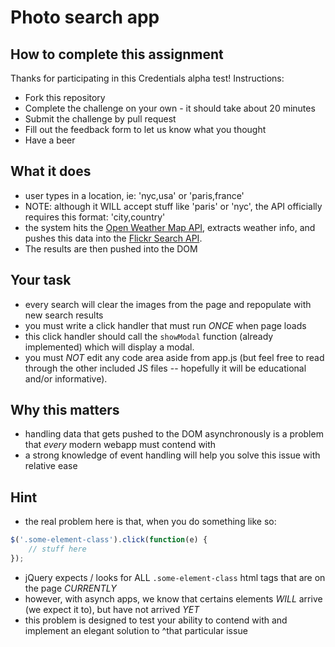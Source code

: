 # Photo search app

## How to complete this assignment

Thanks for participating in this Credentials alpha test! Instructions:

* Fork this repository
* Complete the challenge on your own - it should take about 20 minutes
* Submit the challenge by pull request
* Fill out the feedback form to let us know what you thought
* Have a beer

## What it does

* user types in a location, ie: 'nyc,usa' or 'paris,france'
* NOTE: although it WILL accept stuff like 'paris' or 'nyc', the API officially requires this format: 'city,country'
* the system hits the [Open Weather Map API](http://api.openweathermap.org/data/2.5/weather?q=nyc,usa), extracts weather info, and pushes this data into the [Flickr Search API](https://www.flickr.com/services/api/flickr.photos.search.html).
* The results are then pushed into the DOM

## Your task

* every search will clear the images from the page and repopulate with new search results
* you must write a click handler that must run *ONCE* when page loads
* this click handler should call the `showModal` function (already implemented) which will display a modal.
* you must *NOT* edit any code area aside from app.js (but feel free to read through the other included JS files -- hopefully it will be educational and/or informative).

## Why this matters

* handling data that gets pushed to the DOM asynchronously is a problem that _every_ modern webapp must contend with
* a strong knowledge of event handling will help you solve this issue with relative ease

## Hint

* the real problem here is that, when you do something like so:

```javascript
$('.some-element-class').click(function(e) {
    // stuff here
});
```

* jQuery expects / looks for ALL `.some-element-class` html tags that are on the page *CURRENTLY*
* however, with asynch apps, we know that certains elements *WILL* arrive (we expect it to), but have not arrived *YET*
* this problem is designed to test your ability to contend with and implement an elegant solution to ^that particular issue
